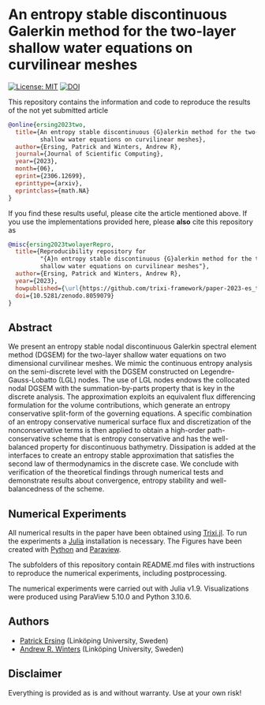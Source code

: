# An entropy stable discontinuous Galerkin method for the two-layer shallow water equations on curvilinear meshes

[![License: MIT](https://img.shields.io/badge/License-MIT-success.svg)](https://opensource.org/licenses/MIT)
[![DOI](https://zenodo.org/badge/655647824.svg)](https://zenodo.org/doi/10.5281/zenodo.8059078)

This repository contains the information and code to reproduce the results of the not yet submitted
article
```bibtex
@online{ersing2023two,
  title={An entropy stable discontinuous {G}alerkin method for the two-layer 
         shallow water equations on curvilinear meshes},
  author={Ersing, Patrick and Winters, Andrew R},
  journal={Journal of Scientific Computing},
  year={2023},
  month={06},
  eprint={2306.12699},
  eprinttype={arxiv},
  eprintclass={math.NA}
}
```

If you find these results useful, please cite the article mentioned above. If you
use the implementations provided here, please **also** cite this repository as
```bibtex
@misc{ersing2023twolayerRepro,
  title={Reproducibility repository for
         "{A}n entropy stable discontinuous {G}alerkin method for the two-layer 
         shallow water equations on curvilinear meshes"},
  author={Ersing, Patrick and Winters, Andrew R},
  year={2023},
  howpublished={\url{https://github.com/trixi-framework/paper-2023-es_two_layer}},
  doi={10.5281/zenodo.8059079}
}
```

## Abstract

We present an entropy stable nodal discontinuous Galerkin spectral element method (DGSEM) for the two-layer shallow water equations on two dimensional curvilinear meshes. We mimic the continuous entropy analysis on the semi-discrete level with the DGSEM constructed on Legendre-Gauss-Lobatto (LGL) nodes. The use of LGL nodes endows the collocated nodal DGSEM with the summation-by-parts property that is key in the discrete analysis. The approximation exploits an equivalent flux differencing formulation for the volume contributions, which generate an entropy conservative split-form of the governing equations. A specific combination of an entropy conservative numerical surface flux and discretization of the nonconservative terms is then applied to obtain a high-order path-conservative scheme that is entropy conservative and has the well-balanced property for discontinuous bathymetry. Dissipation is added at the interfaces to create an entropy stable approximation that satisfies the second law of thermodynamics in the discrete case. We conclude with verification of the theoretical findings through numerical tests and demonstrate results about convergence, entropy stability and well-balancedness of the scheme.

## Numerical Experiments

All numerical results in the paper have been obtained using [Trixi.jl](https://github.com/trixi-framework/Trixi.jl).
To run the experiments a [Julia](https://julialang.org/) installation is necessary. The Figures have been created
with [Python](https://www.python.org/) and [Paraview](https://www.paraview.org/).

The subfolders of this repository contain README.md files with instructions to reproduce the numerical experiments, including postprocessing.

The numerical experiments were carried out with Julia v1.9. Visualizations were produced using ParaView 5.10.0 and Python 3.10.6.

## Authors

- [Patrick Ersing](https://liu.se/en/employee/pater53) (Linköping University, Sweden)
- [Andrew R. Winters](https://liu.se/en/employee/andwi94) (Linköping University, Sweden)

## Disclaimer

Everything is provided as is and without warranty. Use at your own risk!
